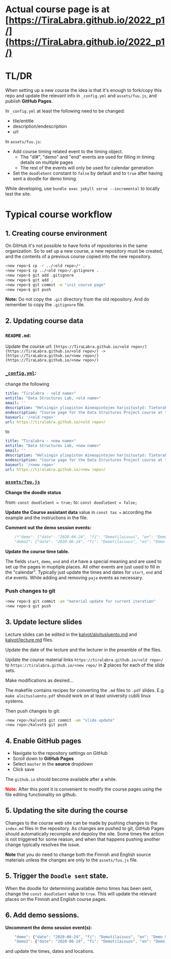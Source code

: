 # Actual course page is at [https://TiraLabra.github.io/2022_p1/](https://TiraLabra.github.io/2022_p1/)

# TL/DR

When setting up a new course the idea is that it's enough to fork/copy this repo and update the relevant info in `_config.yml` and `assets/fuu.js`, and publish **GitHub Pages**.

In `_config.yml` at least the following need to be changed:
* tile/entitle
* description/endescription
* url

In `assets/fuu.js`:
* Add course timing related event to the timing object.
    * The "dl#", "demo" and "end" events are used for filling in timing details on multiple pages
    * The rest of the events will only be used for calendar generation
* Set the `doodleSent` constant to `false` by default and to `true` after having sent a doodle for demo timing.

While developing, use `bundle exec jekyll serve --incremental` to locally test the site.

# Typical course workflow

## 1. Creating course environment

On GitHub it's not possible to have forks of repositories in the same organization. So to set up a new course, a new repository must be created, and the contents of a previous course copied into the new repository.

```bash
<new repo>$ cp -r ../<old repo>/* .
<new repo>$ cp ../<old repo>/.gitignore .
<new repo>$ git add .gitignore
<new repo>$ git add .
<new repo>$ git commit -m "init course page"
<new repo>$ git push
```

**Note:** Do not copy the `.git` directory from the old repository. And do remember to copy the `.gitignore` file.

## 2. Updating course data

### `README.md`:

Update the course url: `[https://TiraLabra.github.io/<old repo>/](https://TiraLabra.github.io/<old repo>/) -> [https://TiraLabra.github.io/<new repo>/](https://TiraLabra.github.io/<new repo>/)`

### [`_config.yml`](_config.yml):

change the following

```yml
title: "Tiralabra - <old name>"
entitle: "Data Structures Lab, <old name>"
email: ''
description: "Helsingin yliopiston Aineopintojen harjoitustyö: Tietorakenteet ja algoritmit - kurssin kurssisivu"
endescription: "Course page for the Data Structures Project course at the University of Helsinki"
baseurl: '/<old repo>'
url: https://tiralabra.github.io/<old repo>/
```

to

```yml
title: "Tiralabra - <new name>"
entitle: "Data Structures Lab, <new name>"
email: ''
description: "Helsingin yliopiston Aineopintojen harjoitustyö: Tietorakenteet ja algoritmit - kurssin kurssisivu"
endescription: "Course page for the Data Structures Project course at the University of Helsinki"
baseurl: '/<new repo>'
url: https://tiralabra.github.io/<new repo>/
```

### [`assets/fuu.js`](assets/fuu.js)

**Change the doodle status**

from: `const doodleSent = true;`
to: `const doodleSent = false;`

**Update the Course assistant data** value in `const tas =` according the example and the instructions in the file.

**Comment out the demo session events:**

```js
    /*"demo": {"date": "2020-06-24", "fi": "Demotilaisuus", "en": "Demo Session", "common": "12-14 Zoom"},
    "demo2": {"date": "2020-06-24", "fi": "Demotilaisuus", "en": "Demo Session", "common": "16-18 Zoom"},*/
```

**Update the course time table.** 

The fields `start`, `demo`, `end` and `dl#` have a special meaning and are used to set up the pages in muptiple places. All other events are just used to fill in the "calendar". Typically just update the times and dates for `start`, `end` and `dl#` events. While adding and removing `paja` events as necessary.

### Push changes to git

```bash
<new repo>$ git commit -am "material update for current iteration"
<new repo>$ git push
```

## 3. Update lecture slides

Lecture slides can be edited in the [kalvot/aloitusluento.md](aloitusluento.md) and [kalvot/lecture.md](lecture.md) files.

Update the date of the lecture and the lecturer in the preamble of the files.

Update the course material links `https://tiralabra.github.io/<old repo>/` to `https://tiralabra.github.io/<new repo/` in **2** places for each of the slide sets.

Make modifications as desired...

The makefile contains recipes for converting the `.md` files to `.pdf` slides. E.g. `make aloitusluento.pdf` should work on at least university cublli linux systems.

Then push changes to git: 

```bash
<new repo>/kalvot$ git commit -am "slide update"
<new repo>/kalvot$ git push
```

## 4. Enable GitHub pages

* Navigate to the repository settings on GitHub
* Scroll down to **GitHub Pages**
* Select `master` in the **source** dropdown
* Click save

The `github.io` should become available after a while.

**<span style="color:red">Note:</span>** After this point it is convenient to modify the course pages using the file editing functionality on github.

## 5. Updating the site during the course

Changes to the course web site can be made by pushing changes to the `index.md` files in the repository. As changes are pushed to git, GitHub Pages should automatically recompile and depoloy the site. Some times the action is not triggered for some reason, and when that happens pushing another change typically resolves the issue.

**Note** that you do need to change both the Finnish and English source materials unless the changes are only to the `assets/fuu.js` file.

## 5. Trigger the `Doodle sent` state.

When the doodle for determining available demo times has been sent, change the `const doodleSent` value to `true`. This will update the relevant places on the Finnish and English course pages.

## 6. Add demo sessions.

**Uncomment the demo session event(s):**

```js
    "demo": {"date": "2020-06-24", "fi": "Demotilaisuus", "en": "Demo Session", "common": "12-14 Zoom"},
    "demo2": {"date": "2020-06-24", "fi": "Demotilaisuus", "en": "Demo Session", "common": "16-18 Zoom"},
```

and update the times, dates and locations.

